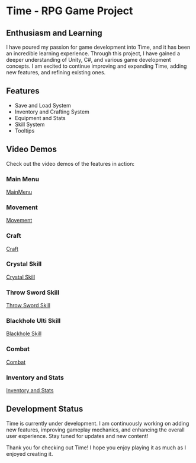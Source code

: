 # Time - RPG Game Project

## Enthusiasm and Learning

I have poured my passion for game development into Time, and it has been an incredible learning experience. Through this project, I have gained a deeper understanding of Unity, C#, and various game development concepts. I am excited to continue improving and expanding Time, adding new features, and refining existing ones.

## Features

- Save and Load System
- Inventory and Crafting System
- Equipment and Stats
- Skill System
- Tooltips

## Video Demos

Check out the video demos of the features in action:

### Main Menu
[MainMenu](https://github.com/user-attachments/assets/e63ee232-2fa2-456c-9f73-738bb93c49f0)

### Movement
[Movement](https://github.com/user-attachments/assets/3b7cd194-48f5-476e-b08c-ebd1ae811ca9)

### Craft
[Craft](https://github.com/user-attachments/assets/6089f88d-c74e-4e61-8d87-d5ace3917cf9)

### Crystal Skill
[Crystal Skill](https://github.com/user-attachments/assets/01ada7e1-ee84-4c20-bd8a-442b8ad9cc07)

### Throw Sword Skill
[Throw Sword Skill](https://github.com/user-attachments/assets/8ea8d195-2529-4020-b33f-4e8c95325015)

### Blackhole Ulti Skill
[Blackhole Skill](https://github.com/user-attachments/assets/42fc960f-a0e8-4516-8602-9792cbc81e32)

### Combat
[Combat](https://github.com/user-attachments/assets/52ba0cfd-8c5f-43e1-8b1a-7b1aef354164)

### Inventory and Stats
[Inventory and Stats](https://github.com/user-attachments/assets/5c6d8f93-3397-48f6-93dc-eb4203c88d3b)


## Development Status

Time is currently under development. I am continuously working on adding new features, improving gameplay mechanics, and enhancing the overall user experience. Stay tuned for updates and new content!

Thank you for checking out Time! I hope you enjoy playing it as much as I enjoyed creating it.
